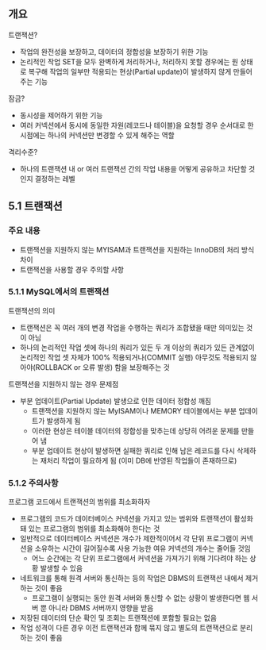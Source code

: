 
## 개요

트랜잭션?

- 작업의 완전성을 보장하고, 데이터의 정합성을 보장하기 위한 기능
- 논리적인 작업 SET을 모두 완벽하게 처리하거나, 처리하지 못할 경우에는 원 상태로 복구해 작업의 일부만 적용되는 현상(Partial update)이 발생하지 않게 만들어주는 기능

잠금?

- 동시성을 제어하기 위한 기능
- 여러 커넥션에서 동시에 동일한 자원(레코드나 테이블)을 요청할 경우 순서대로 한 시점에는 하나의 커넥션만 변경할 수 있게 해주는 역할

격리수준?

- 하나의 트랜잭션 내 or 여러 트랜잭션 간의 작업 내용을 어떻게 공유하고 차단할 것인지 결정하는 레벨

## 5.1 트랜잭션

### 주요 내용

- 트랜잭션을 지원하지 않는 MYISAM과 트랜잭션을 지원하는 InnoDB의 처리 방식 차이
- 트랜잭션을 사용할 경우 주의할 사항

### 5.1.1 MySQL에서의 트랜잭션

트랜잭션의 의미
- 트랜잭션은 꼭 여러 개의 변경 작업을 수행하는 쿼리가 조합됐을 때만 의미있는 것이 아님
- 하나의 논리적인 작업 셋에 하나의 쿼리가 있든 두 개 이상의 쿼리가 있든 관계없이 논리적인 작업 셋 자체가 100% 적용되거나(COMMIT 실행) 아무것도 적용되지 않아야(ROLLBACK or 오류 발생) 함을 보장해주는 것

트랜잭션을 지원하지 않는 경우 문제점
- 부분 업데이트(Partial Update) 발생으로 인한 데이터 정합성 깨짐
  - 트랜잭션을 지원하지 않는 MyISAM이나 MEMORY 테이블에서는 부분 업데이트가 발생하게 됨
  - 이러한 현상은 테이블 데이터의 정합성을 맞추는데 상당히 어려운 문제를 만들어 냄
  - 부분 업데이트 현상이 발생하면 실패한 쿼리로 인해 남은 레코드를 다시 삭제하는 재처리 작업이 필요하게 됨 (이미 DB에 반영된 작업들이 존재하므로)

### 5.1.2 주의사항

프로그램 코드에서 트랜잭션의 범위를 최소화하자

- 프로그램의 코드가 데이터베이스 커넥션을 가지고 있는 범위와 트랜잭션이 활성화돼 있는 프로그램의 범위를 최소화해야 한다는 것
- 일반적으로 데이터베이스 커넥션은 개수가 제한적이어서 각 단위 프로그램이 커넥션을 소유하는 시간이 길어질수록 사용 가능한 여유 커넥션의 개수는 줄어들 것임
  - 어느 순간에는 각 단위 프로그램에서 커넥션을 가져가기 위해 기다려야 하는 상황 발생할 수 있음
- 네트워크를 통해 원격 서버와 통신하는 등의 작업은 DBMS의 트랜잭션 내에서 제거하는 것이 좋음
  - 프로그램이 실행되는 동안 원격 서버와 통신할 수 없는 상황이 발생한다면 웹 서버 뿐 아니라 DBMS 서버까지 영향을 받음
- 저장된 데이터의 단순 확인 및 조회는 트랜잭션에 포함할 필요는 없음
- 작업 성격이 다른 경우 이전 트랜잭션과 함께 묶지 않고 별도의 트랜잭션으로 분리하는 것이 좋음